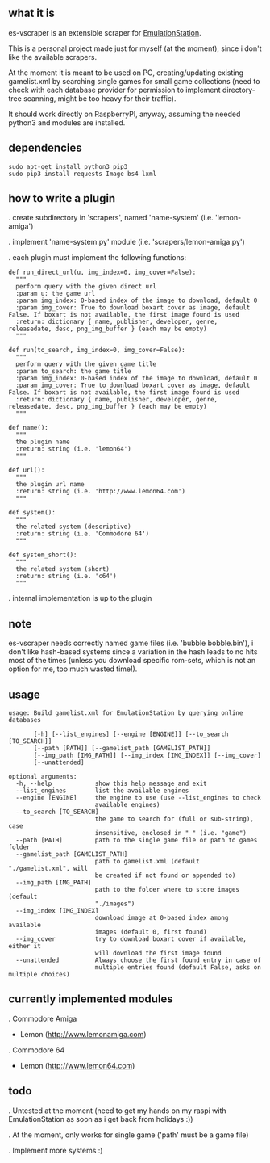 what it is
----------
es-vscraper is an extensible scraper for [EmulationStation](https://github.com/Aloshi/EmulationStation).

This is a personal project made just for myself (at the moment), since i don't like the available scrapers.

At the moment it is meant to be used on PC, creating/updating existing gamelist.xml by searching single games for small game collections (need to check with each database provider for permission to implement directory-tree scanning, might be too heavy for their traffic).

It should work directly on RaspberryPI, anyway, assuming the needed
python3 and modules are installed.

dependencies
------------
~~~~
sudo apt-get install python3 pip3
sudo pip3 install requests Image bs4 lxml
~~~~

how to write a plugin
---------------------
. create subdirectory in 'scrapers', named 'name-system' (i.e. 'lemon-amiga')

. implement 'name-system.py' module (i.e. 'scrapers/lemon-amiga.py')

. each plugin must implement the following functions:
~~~~
def run_direct_url(u, img_index=0, img_cover=False):
  """
  perform query with the given direct url
  :param u: the game url
  :param img_index: 0-based index of the image to download, default 0
  :param img_cover: True to download boxart cover as image, default False. If boxart is not available, the first image found is used
  :return: dictionary { name, publisher, developer, genre, releasedate, desc, png_img_buffer } (each may be empty)
  """

def run(to_search, img_index=0, img_cover=False):
  """
  perform query with the given game title
  :param to_search: the game title
  :param img_index: 0-based index of the image to download, default 0
  :param img_cover: True to download boxart cover as image, default False. If boxart is not available, the first image found is used
  :return: dictionary { name, publisher, developer, genre, releasedate, desc, png_img_buffer } (each may be empty)
  """

def name():
  """
  the plugin name
  :return: string (i.e. 'lemon64')
  """

def url():
  """
  the plugin url name
  :return: string (i.e. 'http://www.lemon64.com')
  """

def system():
  """
  the related system (descriptive)
  :return: string (i.e. 'Commodore 64')
  """

def system_short():
  """
  the related system (short)
  :return: string (i.e. 'c64')
  """
~~~~

. internal implementation is up to the plugin

note
----
es-vscraper needs correctly named game files (i.e. 'bubble bobble.bin'), i don't like hash-based systems since a variation in the hash leads to no hits most of the times (unless you download specific rom-sets, which is not an
option for me, too much wasted time!).

usage
-----
~~~~
usage: Build gamelist.xml for EmulationStation by querying online databases

       [-h] [--list_engines] [--engine [ENGINE]] [--to_search [TO_SEARCH]]
       [--path [PATH]] [--gamelist_path [GAMELIST_PATH]]
       [--img_path [IMG_PATH]] [--img_index [IMG_INDEX]] [--img_cover]
       [--unattended]

optional arguments:
  -h, --help            show this help message and exit
  --list_engines        list the available engines
  --engine [ENGINE]     the engine to use (use --list_engines to check
                        available engines)
  --to_search [TO_SEARCH]
                        the game to search for (full or sub-string), case
                        insensitive, enclosed in " " (i.e. "game")
  --path [PATH]         path to the single game file or path to games folder
  --gamelist_path [GAMELIST_PATH]
                        path to gamelist.xml (default "./gamelist.xml", will
                        be created if not found or appended to)
  --img_path [IMG_PATH]
                        path to the folder where to store images (default
                        "./images")
  --img_index [IMG_INDEX]
                        download image at 0-based index among available
                        images (default 0, first found)
  --img_cover           try to download boxart cover if available, either it
                        will download the first image found
  --unattended          Always choose the first found entry in case of
                        multiple entries found (default False, asks on multiple choices)
~~~~

currently implemented modules
-----------------------------
. Commodore Amiga
- Lemon (http://www.lemonamiga.com)

. Commodore 64
- Lemon (http://www.lemon64.com)

todo
----
. Untested at the moment (need to get my hands on my raspi with EmulationStation as soon as i get back from holidays :))

. At the moment, only works for single game ('path' must be a game file)

. Implement more systems :)
